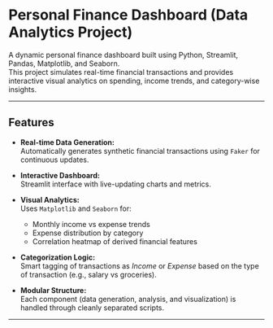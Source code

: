 

# Personal Finance Dashboard (Data Analytics Project)

A dynamic personal finance dashboard built using Python, Streamlit, Pandas, Matplotlib, and Seaborn.  
This project simulates real-time financial transactions and provides interactive visual analytics on spending, income trends, and category-wise insights.

---

## Features

- **Real-time Data Generation:**  
  Automatically generates synthetic financial transactions using `Faker` for continuous updates.
  
- **Interactive Dashboard:**  
  Streamlit interface with live-updating charts and metrics.

- **Visual Analytics:**  
  Uses `Matplotlib` and `Seaborn` for:
  - Monthly income vs expense trends  
  - Expense distribution by category  
  - Correlation heatmap of derived financial features  

- **Categorization Logic:**  
  Smart tagging of transactions as *Income* or *Expense* based on the type of transaction (e.g., salary vs groceries).

- **Modular Structure:**  
  Each component (data generation, analysis, and visualization) is handled through cleanly separated scripts.

---





